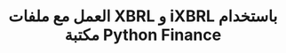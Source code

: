 ﻿---
title: العمل مع ملفات XBRL و iXBRL باستخدام مكتبة Python Finance
linktitle: العمل مع ملفات XBRL و iXBRL
type: docs
weight: 20
url: /ar/python-net/working-with-xbrl-and-ixbrl-files/
description: Python Finance مكتبة API يمكن إنشاء وقراءة وتحويل والتحقق من صحة ملفات XBRL و iXBRL.
---
